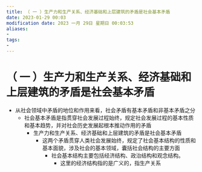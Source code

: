 ```yaml
---
title: （ 一 ）生产力和生产关系、经济基础和上层建筑的矛盾是社会基本矛盾
date: 2023-01-29 00:03
modification date: 2023 一月 29日 星期日 00:03:53
aliases: 
- 
tags: 
- 
---
```


# （ 一 ）生产力和生产关系、经济基础和上层建筑的矛盾是社会基本矛盾

- 从社会领域中矛盾的地位和作用来看，社会矛盾有基本矛盾和非基本矛盾之分
	- 社会基本矛盾是指贯穿社会发展过程始终，规定社会发展过程的基本性质和基本趋势，并对社会历史发展起根本推动作用的矛盾
		- 生产力和生产关系、经济基础和上层建筑的矛盾是社会基本矛盾
			- 这两个矛盾贯穿人类社会发展始终，规定了社会基本结构的性质和基本面貌，涉及社会的基本领域，囊括社会结构的主要方面
				- 社会基本结构主要包括经济结构、政治结构和观念结构。
					- 这里的经济结构指的是广义的，指生产关系